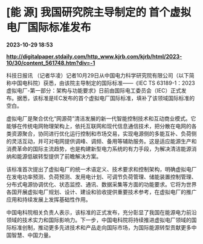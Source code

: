 # [能 源] 我国研究院主导制定的 首个虚拟电厂国际标准发布

**2023-10-29 18:53**

**http://digitalpaper.stdaily.com/http_www.kjrb.com/kjrb/html/2023-10/30/content_561748.htm?div=-1**

 科技日报讯 （记者华凌）记者10月29日从中国电力科学研究院有限公司（以下简称中国电科院）获悉，由该院主导制定的国际标准——《IEC TS 63189-1：2023虚拟电厂-第一部分：架构与功能要求》日前由国际电工委员会（IEC）正式发布。据悉，该标准是IEC发布的首个虚拟电厂国际标准，填补了该领域国际标准的空白。

 虚拟电厂是聚合优化“网源荷”清洁发展的新一代智能控制技术和互动商业模式。它能够在传统电网物理架构上，依托互联网和现代信息通信技术，把分散在电网的各类资源聚合，协同进行优化运行控制和市场交易，实现电源侧的多能互补、负荷侧的灵活互动，并可对电网提供调峰、调频、备用等辅助服务。这是适应能源生产和消费革命的国际主流趋势，也是构建新型电力系统的有力手段，为解决清洁能源消纳和能源低碳转型提供了前瞻解决方案。

 该标准首次提出了虚拟电厂的统一术语定义、技术要求和控制架构，明确虚拟电厂在发电功率预测、负荷预测、发用电计划、可调节负荷管理、储能装置控制管理、分布式电源协调优化、状态监控、通讯、数据采集等方面的功能要求。它将为世界各国开展虚拟电厂规划、设计、建设和验收提供重要技术参考，在虚拟电厂的推广应用和持续发展上发挥基础性作用。

 中国电科院相关负责人表示，该标准的正式发布，充分彰显了我国在能源电力前沿领域的技术实力和国际影响力。下一步，中国电科院将持续推进虚拟电厂领域的国际标准创制，推动更多先进技术和产品走向国际市场，为国际能源转型贡献更多中国智慧、中国力量。